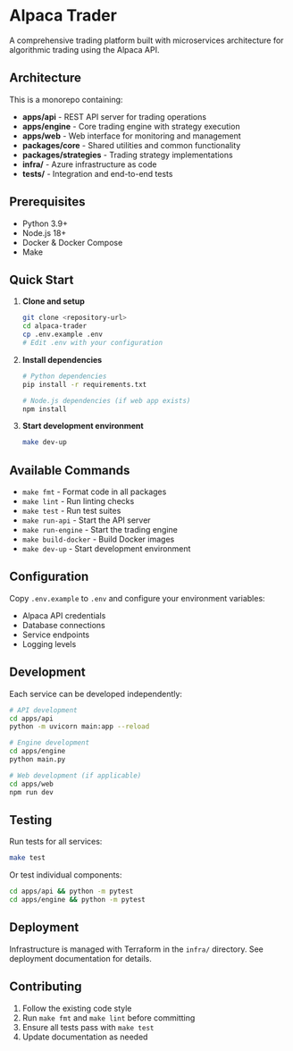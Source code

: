 # Alpaca Trader

A comprehensive trading platform built with microservices architecture for algorithmic trading using the Alpaca API.

## Architecture

This is a monorepo containing:

- **apps/api** - REST API server for trading operations
- **apps/engine** - Core trading engine with strategy execution
- **apps/web** - Web interface for monitoring and management
- **packages/core** - Shared utilities and common functionality
- **packages/strategies** - Trading strategy implementations
- **infra/** - Azure infrastructure as code
- **tests/** - Integration and end-to-end tests

## Prerequisites

- Python 3.9+
- Node.js 18+
- Docker & Docker Compose
- Make

## Quick Start

1. **Clone and setup**
   ```bash
   git clone <repository-url>
   cd alpaca-trader
   cp .env.example .env
   # Edit .env with your configuration
   ```

2. **Install dependencies**
   ```bash
   # Python dependencies
   pip install -r requirements.txt
   
   # Node.js dependencies (if web app exists)
   npm install
   ```

3. **Start development environment**
   ```bash
   make dev-up
   ```

## Available Commands

- `make fmt` - Format code in all packages
- `make lint` - Run linting checks
- `make test` - Run test suites
- `make run-api` - Start the API server
- `make run-engine` - Start the trading engine
- `make build-docker` - Build Docker images
- `make dev-up` - Start development environment

## Configuration

Copy `.env.example` to `.env` and configure your environment variables:

- Alpaca API credentials
- Database connections
- Service endpoints
- Logging levels

## Development

Each service can be developed independently:

```bash
# API development
cd apps/api
python -m uvicorn main:app --reload

# Engine development
cd apps/engine
python main.py

# Web development (if applicable)
cd apps/web
npm run dev
```

## Testing

Run tests for all services:
```bash
make test
```

Or test individual components:
```bash
cd apps/api && python -m pytest
cd apps/engine && python -m pytest
```

## Deployment

Infrastructure is managed with Terraform in the `infra/` directory. See deployment documentation for details.

## Contributing

1. Follow the existing code style
2. Run `make fmt` and `make lint` before committing
3. Ensure all tests pass with `make test`
4. Update documentation as needed